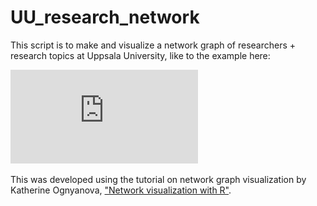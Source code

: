 # UU_research_network
This script is to make and visualize a network graph of researchers + research topics at Uppsala University, like to the example here:

![IEGNetwork](https://github.com/bobmuscarella/UU_research_network/blob/master/Images/IEG_network_ex1.pdf "IEGNetwork")

This was developed using the tutorial on network graph visualization by Katherine Ognyanova, ["Network visualization with R"](https://kateto.net/).
